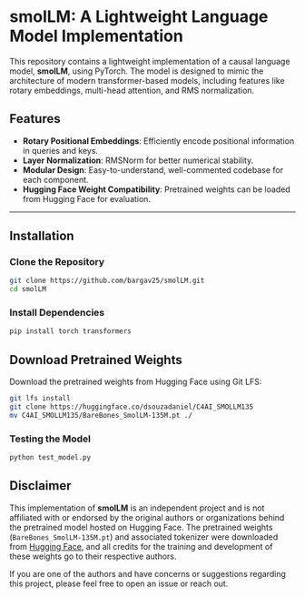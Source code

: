 # smolLM: A Lightweight Language Model Implementation

This repository contains a lightweight implementation of a causal language model, **smolLM**, using PyTorch. The model is designed to mimic the architecture of modern transformer-based models, including features like rotary embeddings, multi-head attention, and RMS normalization.

## Features

- **Rotary Positional Embeddings**: Efficiently encode positional information in queries and keys.
- **Layer Normalization**: RMSNorm for better numerical stability.
- **Modular Design**: Easy-to-understand, well-commented codebase for each component.
- **Hugging Face Weight Compatibility**: Pretrained weights can be loaded from Hugging Face for evaluation.

---

## Installation

### Clone the Repository
```bash
git clone https://github.com/bargav25/smolLM.git
cd smolLM 
```

### Install Dependencies


```bash
pip install torch transformers
```

## Download Pretrained Weights

Download the pretrained weights from Hugging Face using Git LFS:

```bash
git lfs install
git clone https://huggingface.co/dsouzadaniel/C4AI_SMOLLM135
mv C4AI_SMOLLM135/BareBones_SmolLM-135M.pt ./
```

### Testing the Model

```bash
python test_model.py
```


## Disclaimer

This implementation of **smolLM** is an independent project and is not affiliated with or endorsed by the original authors or organizations behind the pretrained model hosted on Hugging Face. The pretrained weights (`BareBones_SmolLM-135M.pt`) and associated tokenizer were downloaded from [Hugging Face](https://huggingface.co/dsouzadaniel/C4AI_SMOLLM135), and all credits for the training and development of these weights go to their respective authors.

If you are one of the authors and have concerns or suggestions regarding this project, please feel free to open an issue or reach out.

